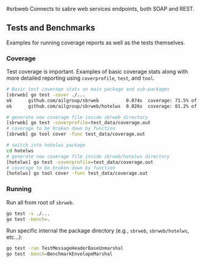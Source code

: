 #srbweb
Connects to sabre web services endpoints, both SOAP and REST.

## Tests and Benchmarks
Examples for running coverage reports as well as the tests themselves.

### Coverage
Test coverage is important. Examples of basic coverage stats along with more detailed reporting using `coverprofile`, `test`, and `tool`.

```sh
# Basic test coverage stats on main package and sub-packages
[sbrweb] go test -cover ./...
ok  	github.com/ailgroup/sbrweb	        0.074s	coverage: 71.5% of statements
ok  	github.com/ailgroup/sbrweb/hotelws	0.026s	coverage: 81.2% of statements
```

```sh
# generate new coverage file inside sbrweb directory
[sbrweb] go test -coverprofile=test_data/coverage.out
# coverage to be broken down by function
[sbrweb] go tool cover -func test_data/coverage.out

# switch into hotelws package
cd hotelws
# generate new coverage file inside sbrweb/hotelws directory
[hotelws] go test -coverprofile=test_data/coverage.out
# coverage to be broken down by function
[hotelws] go tool cover -func test_data/coverage.out
```

### Running
Run all from root of `sbrweb`.

```sh
go test -v ./...
go test -bench=.
```

Run specific internal the package directory (e.g., `sbrweb`, `sbrweb/hotelws`, etc...):
```sh
go test -run TestMessageHeaderBaseUnmarshal
go test -bench=BenchmarkEnvelopeMarshal
```